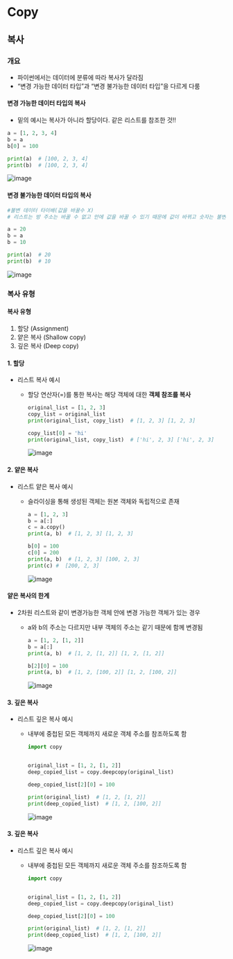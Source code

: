 # Copy
## 복사
### 개요
- 파이썬에서는 데이터에 분류에 따라 복사가 달라짐
- “변경 가능한 데이터 타입”과 “변경 불가능한 데이터 타입”을 다르게 다룸

#### 변경 가능한 데이터 타입의 복사
- 밑의 예시는 복사가 아니라 할당이다. 같은 리스트를 참조한 것!!
```py
a = [1, 2, 3, 4]
b = a
b[0] = 100

print(a)  # [100, 2, 3, 4]
print(b)  # [100, 2, 3, 4]

```

![image](https://github.com/ragu6963/TIL/assets/32388270/d77141fc-77d0-46ac-a087-111d372713a0)

#### 변경 불가능한 데이터 타입의 복사
```py
#불변 데이터 타이배(값을 바꿀수 X)
# 리스트는 방 주소는 바꿀 수 없고 안에 값을 바꿀 수 있기 때문에 값이 바뀌고 숫자는 불변이기 때문에 재할당 된다. 

a = 20
b = a
b = 10

print(a)  # 20
print(b)  # 10
```

![image](https://github.com/ragu6963/TIL/assets/32388270/6b9cfc06-ab31-4b9e-a000-e0cf66c4623d)

### 복사 유형
#### 복사 유형
1. 할당 (Assignment)
2. 얕은 복사 (Shallow copy)
3. 깊은 복사 (Deep copy)

#### 1. 할당
- 리스트 복사 예시
    - 할당 연산자(=)를 통한 복사는 해당 객체에 대한 **객체 참조를 복사**

        ```py
        original_list = [1, 2, 3]
        copy_list = original_list
        print(original_list, copy_list)  # [1, 2, 3] [1, 2, 3]

        copy_list[0] = 'hi'
        print(original_list, copy_list)  # ['hi', 2, 3] ['hi', 2, 3]
        ```

        ![image](https://github.com/ragu6963/TIL/assets/32388270/f5ded019-54d8-40f4-b259-10140e6ff57f)

#### 2. 얕은 복사
- 리스트 얕은 복사 예시
    - 슬라이싱을 통해 생성된 객체는 원본 객체와 독립적으로 존재
        
        ```py
        a = [1, 2, 3]
        b = a[:]
        c = a.copy()
        print(a, b)  # [1, 2, 3] [1, 2, 3]

        b[0] = 100
        c[0] = 200
        print(a, b)  # [1, 2, 3] [100, 2, 3]
        print(c) #  [200, 2, 3]
        ```

        ![image](https://github.com/ragu6963/TIL/assets/32388270/e6ca0423-4824-4822-bc3f-53d61ed551bd)

#### 얕은 복사의 한계
- 2차원 리스트와 같이 변경가능한 객체 안에 변경 가능한 객체가 있는 경우
    - a와 b의 주소는 다르지만 내부 객체의 주소는 같기 때문에 함께 변경됨

        ```py
        a = [1, 2, [1, 2]]
        b = a[:]
        print(a, b)  # [1, 2, [1, 2]] [1, 2, [1, 2]]

        b[2][0] = 100
        print(a, b)  # [1, 2, [100, 2]] [1, 2, [100, 2]]
        ```
        
        ![image](https://github.com/ragu6963/TIL/assets/32388270/3ec9f431-47c8-4332-98b8-45ff86550bb0)

#### 3. 깊은 복사
- 리스트 깊은 복사 예시
    - 내부에 중첩된 모든 객체까지 새로운 객체 주소를 참조하도록 함

        ```py
        import copy


        original_list = [1, 2, [1, 2]]
        deep_copied_list = copy.deepcopy(original_list)

        deep_copied_list[2][0] = 100

        print(original_list)  # [1, 2, [1, 2]]
        print(deep_copied_list)  # [1, 2, [100, 2]]
        ```
        
        ![image](https://github.com/ragu6963/TIL/assets/32388270/b352a3ea-6264-46fc-9f84-f5e915b523d0)

#### 3. 깊은 복사
- 리스트 깊은 복사 예시
    - 내부에 중첩된 모든 객체까지 새로운 객체 주소를 참조하도록 함

        ```py
        import copy


        original_list = [1, 2, [1, 2]]
        deep_copied_list = copy.deepcopy(original_list)

        deep_copied_list[2][0] = 100

        print(original_list)  # [1, 2, [1, 2]]
        print(deep_copied_list)  # [1, 2, [100, 2]]
        ```
        
        ![image](https://github.com/ragu6963/TIL/assets/32388270/b352a3ea-6264-46fc-9f84-f5e915b523d0)
